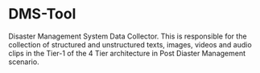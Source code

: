 # DMS-Tool
Disaster Management System Data Collector. This is responsible for the collection of  structured and unstructured texts, images, videos and audio clips in the Tier-1 of the 4 Tier architecture in Post Diaster Management scenario.
